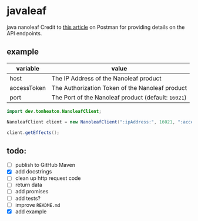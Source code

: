# javaleaf

java nanoleaf
Credit to [this article](https://documenter.getpostman.com/view/1559645/RW1gEcCH) on Postman for providing details on the API endpoints.


## example

| variable | value |
| --- | --- |
| host | The IP Address of the Nanoleaf product |
| accessToken | The Authorization Token of the Nanoleaf product |
| port | The Port of the Nanoleaf product (default: `16021`) |

```java
import dev.tomheaton.NanoleafClient;

NanoleafClient client = new NanoleafClient(":ipAddress:", 16021, ":accessToken:");

client.getEffects();
```


## todo:

- [ ] publish to GitHub Maven
- [x] add docstrings
- [ ] clean up http request code
- [ ] return data
- [ ] add promises
- [ ] add tests?
- [ ] improve `README.md`
- [x] add example